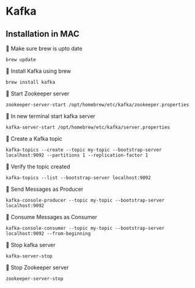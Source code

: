 # Kafka


## Installation in MAC

  
🚩 Make sure brew is upto date
    
    brew update
        
🚩 Install Kafka using brew
  
    brew install kafka
🚩 Start Zookeeper server

    zookeeper-server-start /opt/homebrew/etc/kafka/zookeeper.properties

🚩 In new terminal start kafka server
    
    kafka-server-start /opt/homebrew/etc/kafka/server.properties

🚩 Create a Kafka topic

    kafka-topics --create --topic my-topic --bootstrap-server localhost:9092 --partitions 1 --replication-factor 1

🚩 Verify the topic created

    kafka-topics --list --bootstrap-server localhost:9092

🚩 Send Messages as Producer

    kafka-console-producer --topic my-topic --bootstrap-server localhost:9092

🚩 Consume Messages as Consumer

    kafka-console-consumer --topic my-topic --bootstrap-server localhost:9092 --from-beginning

🚩 Stop kafka server

    kafka-server-stop
  
🚩 Stop Zookeeper server

    zookeeper-server-stop

